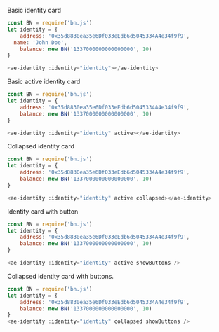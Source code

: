 Basic identity card
```js
const BN = require('bn.js')
let identity = {
	address: '0x35d8830ea35e6Df033eEdb6d5045334A4e34f9f9',
  name: 'John Doe',
	balance: new BN('1337000000000000000', 10)
}

<ae-identity :identity="identity"></ae-identity>
```

Basic active identity card
```js
const BN = require('bn.js')
let identity = {
	address: '0x35d8830ea35e6Df033eEdb6d5045334A4e34f9f9',
	balance: new BN('1337000000000000000', 10)
}

<ae-identity :identity="identity" active></ae-identity>
```

Collapsed identity card
```js
const BN = require('bn.js')
let identity = {
	address: '0x35d8830ea35e6Df033eEdb6d5045334A4e34f9f9',
	balance: new BN('1337000000000000000', 10)
}

<ae-identity :identity="identity" active collapsed></ae-identity>
```

Identity card with button
```js
const BN = require('bn.js')
let identity = {
	address: '0x35d8830ea35e6Df033eEdb6d5045334A4e34f9f9',
	balance: new BN('1337000000000000000', 10)
}

<ae-identity :identity="identity" active showButtons />
```

Collapsed identity card with buttons.
```js
const BN = require('bn.js')
let identity = {
	address: '0x35d8830ea35e6Df033eEdb6d5045334A4e34f9f9',
	balance: new BN('1337000000000000000', 10)
}
<ae-identity :identity="identity" collapsed showButtons />
```
